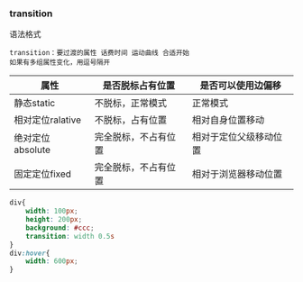 ### transition

语法格式

```
transition：要过渡的属性 话费时间 运动曲线 合适开始
如果有多组属性变化，用逗号隔开
```



| **属性**         | **是否脱标占有位置** | **是否可以使用边偏移** |
| ---------------- | -------------------- | ---------------------- |
| 静态static       | 不脱标，正常模式     | 正常模式               |
| 相对定位ralative | 不脱标，占有位置     | 相对自身位置移动       |
| 绝对定位absolute | 完全脱标，不占有位置 | 相对于定位父级移动位置 |
| 固定定位fixed    | 完全脱标，不占有位置 | 相对于浏览器移动位置   |




```css
div{
    width: 100px;
    height: 200px;
    background: #ccc;
    transition: width 0.5s
}
div:hover{
    width: 600px;
}
```

